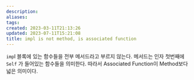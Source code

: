 ```yaml
---
description:
aliases: 
tags: 
created: 2023-03-11T21:13:26
updated: 2023-07-11T15:21:08
title: impl is not method, is associated function
---
```

`imp`l 블록에 있는 함수들을 전부 메서드라고 부르지 않는다. 메서드는 인자 첫번째에 `Self` 가 들어있는 함수들을 의미한다. 따라서 Associated Function이 Method보다 넓은 의미이다. 
